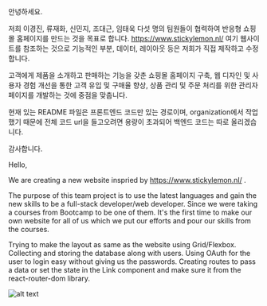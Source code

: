 안녕하세요.

저희 이경진, 류재화, 신민지, 조대근, 임태욱 다섯 명의 팀원들이 협력하여 반응형 쇼핑몰 홈페이지를 만드는 것을 목표로 합니다. https://www.stickylemon.nl/ 여기 웹사이트를 참조하는 것으로 기능적인 부분, 데이터, 레이아웃 등은 저희가 직접 제작하고 수정합니다.

고객에게 제품을 소개하고 판매하는 기능을 갖춘 쇼핑몰 홈페이지 구축, 웹 디자인 및 사용자 경험 개선을 통한 고객 유입 및 구매율 향상, 상품 관리 및 주문 처리를 위한 관리자 페이지를 개발하는 것에 중점을 맞춥니다.

현재 있는 README 파일은 프론트엔드 코드만 있는 경로이며, organization에서 작업했기 때문에 전체 코드 url을 들고오려면 용량이 초과되어 백엔드 코드는 따로 올리겠습니다.

감사합니다.

Hello,

We are creating a new website inspried by https://www.stickylemon.nl/ .

The purpose of this team project is to use the latest languages and gain the new skills to be a full-stack developer/web developer. Since we were taking a courses from Bootcamp to be one of them. It's the first time to make our own website for all of us which we put our efforts and pour our skills from the courses.

Trying to make the layout as same as the website using Grid/Flexbox. Collecting and storing the database along with users.
Using OAuth for the user to login easy without giving us the passwords.
Creating routes to pass a data or set the state in the Link component and make sure it from the react-router-dom library.

![alt text](https://github.com/Group-project-lemon/front-end/issues/9)
